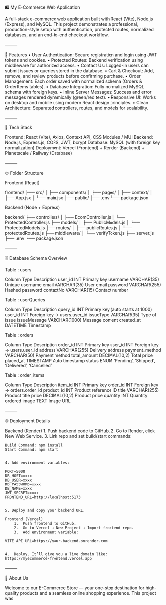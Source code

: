 🛍️ My E-Commerce Web Application

A full-stack e-commerce web application built with React (Vite), Node.js (Express), and MySQL. This project demonstrates a professional, production-style setup with authentication, protected routes, normalized databases, and an end-to-end checkout workflow.

⸻

🚀 Features
	•	User Authentication: Secure registration and login using JWT tokens and cookies.
	•	Protected Routes: Backend verification using middleware for authorized access.
	•	Contact Us: Logged-in users can submit issues or queries stored in the database.
	•	Cart & Checkout: Add, remove, and review products before confirming purchase.
	•	Order Management: Each order saved with normalized schema (Orders & OrderItems tables).
	•	Database Integration: Fully normalized MySQL schema with foreign keys.
	•	Inline Server Messages: Success and error messages rendered dynamically (green/red text).
	•	Responsive UI: Works on desktop and mobile using modern React design principles.
	•	Clean Architecture: Separated controllers, routes, and models for scalability.

⸻

🧠 Tech Stack

Frontend: React (Vite), Axios, Context API, CSS Modules / MUI
Backend: Node.js, Express.js, CORS, JWT, bcrypt
Database: MySQL (with foreign key normalization)
Deployment: Vercel (Frontend) + Render (Backend) + Planetscale / Railway (Database)

⸻

⚙️ Folder Structure

Frontend (React)

frontend/
 ├── src/
 │   ├── components/
 │   ├── pages/
 │   ├── context/
 │   ├── App.jsx
 │   └── main.jsx
 ├── public/
 ├── .env
 └── package.json

Backend (Node + Express)

backend/
 ├── controllers/
 │   ├── EcomController.js
 │   └── ProtectedController.js
 ├── models/
 │   ├── PublicModels.js
 │   └── ProtectedModels.js
 ├── routes/
 │   ├── publicRoutes.js
 │   └── protectedRoutes.js
 ├── middleware/
 │   └── verifyToken.js
 ├── server.js
 ├── .env
 └── package.json


⸻

🗄️ Database Schema Overview

Table : users

Column	    Type	        Description
user_id	    INT	            Primary key
username	VARCHAR(35)	    Unique username
email	    VARCHAR(35)	    User email
password	VARCHAR(255)	Hashed password
contactNo	VARCHAR(15)	    Contact number

Table : userQueries

Column	        Type	            Description
query_id	    INT	Primary     key (auto starts at 1000)
user_id	        INT	Foreign     key → users.user_id
issueType	    VARCHAR(35)	    Type of issue
issueMessage    VARCHAR(1000)	Message content
created_at	    DATETIME	    Timestamp

Table : orders

Column	        Type	            Description
order_id	    INT	                Primary key
user_id	        INT	                Foreign key → users.user_id
address	        VARCHAR(255)	    Delivery address
payment_method	VARCHAR(50)	        Payment method
total_amount	DECIMAL(10,2)	    Total price
placed_at	    TIMESTAMP	        Auto timestamp
status	        ENUM	            ‘Pending’, ‘Shipped’, ‘Delivered’, ‘Cancelled’

Table : order_items

Column	            Type	        Description
item_id	            INT	            Primary key
order_id	        INT	            Foreign key → orders.order_id
product_id	        INT	            Product reference ID
title	            VARCHAR(255)	Product title
price	            DECIMAL(10,2)	Product price
quantity	        INT	            Quantity ordered
image	            TEXT	        Image URL


⸻

🌐 Deployment Details

Backend (Render)
	1. Push backend code to GitHub.
	2. Go to Render, click New Web Service.
	3. Link repo and set build/start commands:

    Build Command: npm install
    Start Command: npm start


	4. Add environment variables:

    PORT=5000
    DB_HOST=xxxx
    DB_USER=xxxx
    DB_PASSWORD=xxxx
    DB_NAME=xxxx
    JWT_SECRET=xxxx
    FRONTEND_URL=http://localhost:5173


	5. Deploy and copy your backend URL.

    Frontend (Vercel)
        1.	Push frontend to GitHub.
        2.	Go to Vercel → New Project → Import frontend repo.
        3.	Add environment variable:

    VITE_API_URL=https://your-backend.onrender.com


	4.	Deploy. It’ll give you a live domain like:
    https://myecommerce-frontend.vercel.app

⸻

📖 About Us

Welcome to our E-Commerce Store — your one-stop destination for high-quality products and a seamless online shopping experience.
This project was